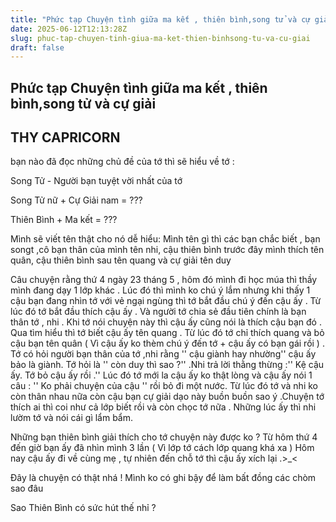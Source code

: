 ```yaml
---
title: "Phức tạp Chuyện tình giữa ma kết , thiên bình,song tử và cự giải"
date: 2025-06-12T12:13:28Z
slug: phuc-tap-chuyen-tinh-giua-ma-ket-thien-binhsong-tu-va-cu-giai
draft: false
---
```


## Phức tạp Chuyện tình giữa ma kết , thiên bình,song tử và cự giải

## THY CAPRICORN

bạn nào đã đọc những chủ đề của tớ thì sẽ hiểu về tớ :
 
Song Tử - Người bạn tuyệt vời nhất của tớ

 

Song Tử nữ + Cự Giải nam = ???

 
 

Thiên Bình + Ma kết = ???

 

Mình sẽ viết tên thật cho nó dễ hiểu:
Mình tên gì thì các bạn chắc biết , bạn songt ,cô bạn thân của mình tên nhi, cậu thiên bình trước đây mình thích tên quân, cậu thiên bình sau tên quang và cự giải tên duy
 
Câu chuyện rằng thứ 4 ngày 23 tháng 5 , hôm đó mình đi học múa thì thầy mình đang dạy 1 lớp khác . Lúc đó thì mình ko chú ý lắm nhưng khi thấy 1 cậu bạn đang nhìn tớ với vẻ ngại ngùng thì tớ bắt đầu chú ý đến cậu ấy . Từ lúc đó tớ bắt đầu thích cậu ấy . Và người tớ chia sẻ đầu tiên chính là bạn thân tớ , nhi . Khi tớ nói chuyện này thì cậu ấy cũng nói là thích cậu bạn đó . Qua tìm hiểu thì tớ biết cậu ấy tên quang . Từ lúc đó tớ chỉ thích quang và bỏ cậu bạn tên quân ( Vì cậu ấy ko thèm chú ý đến tớ + cậu ấy có bạn gái rồi ) . Tớ có hỏi người bạn thân của tớ ,nhi rằng '' cậu giành hay nhường'' cậu ấy bảo là giành. Tớ hỏi là '' còn duy thì sao ?'' .Nhi trả lời thằng thừng :'' Kệ cậu ấy. Tớ bỏ cậu ấy rồi .'' Lúc đó tớ mới la cậu ấy ko thật lòng và cậu ấy nói 1 câu : '' Ko phải chuyện của cậu '' rồi bỏ đi một nước. Từ lúc đó tớ và nhi ko còn thân nhau nữa còn cậu bạn cự giải dạo này buồn buồn sao ý .Chuyện tớ thích ai thì coi như cả lớp biết rồi và còn chọc tớ nữa . Những lúc ấy thì nhi lườm tớ và nói cái gì lẩm bẩm.
 
Những bạn thiên bình giải thích cho tớ chuyện này được ko ?
Từ hôm thứ 4 đến giờ bạn ấy đã nhìn mình 3 lần ( Vì lớp tớ cách lớp quang khá xa )
Hôm nay cậu ấy đi về cùng mẹ , tự nhiên đến chỗ tớ thì cậu ấy xích lại .>_<
 
Đây là chuyện có thật nhá ! Mình ko có ghi bậy để làm bất đồng các chòm sao đâu
 
Sao Thiên Bình có sức hút thế nhỉ ?